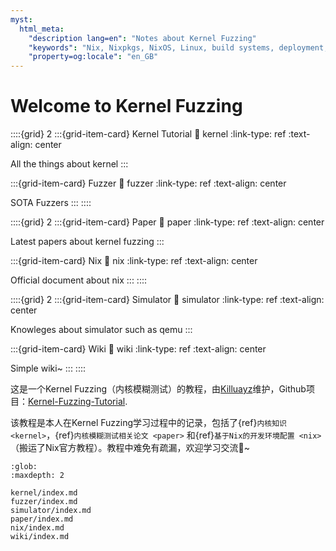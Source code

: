 ```yaml
---
myst:
  html_meta:
    "description lang=en": "Notes about Kernel Fuzzing"
    "keywords": "Nix, Nixpkgs, NixOS, Linux, build systems, deployment, packaging, declarative, reproducible, immutable, software, developer"
    "property=og:locale": "en_GB"
---
```


# Welcome to Kernel Fuzzing

::::{grid} 2
:::{grid-item-card} Kernel Tutorial
:link: kernel
:link-type: ref
:text-align: center

All the things about kernel
:::

:::{grid-item-card} Fuzzer
:link: fuzzer
:link-type: ref
:text-align: center

SOTA Fuzzers
:::
::::

::::{grid} 2
:::{grid-item-card} Paper
:link: paper
:link-type: ref
:text-align: center

Latest papers about kernel fuzzing
:::

:::{grid-item-card} Nix
:link: nix
:link-type: ref
:text-align: center

Official document about nix
:::
::::

::::{grid} 2
:::{grid-item-card} Simulator
:link: simulator
:link-type: ref
:text-align: center

Knowleges about simulator such as qemu
:::

:::{grid-item-card} Wiki
:link: wiki
:link-type: ref
:text-align: center

Simple wiki~
:::
::::


这是一个Kernel Fuzzing（内核模糊测试）的教程，由[Killuayz](https://github.com/KilluaYZ)维护，Github项目：[Kernel-Fuzzing-Tutorial](https://github.com/KilluaYZ/Kernel-Fuzzing-Tutorial).

该教程是本人在Kernel Fuzzing学习过程中的记录，包括了{ref}`内核知识 <kernel>`，{ref}`内核模糊测试相关论文 <paper>` 和{ref}`基于Nix的开发环境配置 <nix>`（搬运了Nix官方教程）。教程中难免有疏漏，欢迎学习交流🙂~


```{toctree}
:glob:
:maxdepth: 2

kernel/index.md
fuzzer/index.md
simulator/index.md
paper/index.md
nix/index.md
wiki/index.md
```
